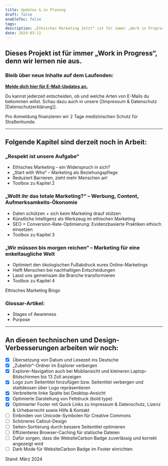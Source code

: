 ```yaml
---
title: Updates & in Planung
draft: false
enableToc: false
tags: 
description: „Ethisches Marketing Jetzt“ ist für immer „Work in Progress“, denn wir lernen nie aus. Finde heraus, wie du über neue Inhalte auf dem Laufenden bleibst.
date: 2024-03-11
---
```


## Dieses Projekt ist für immer „Work in Progress“, denn wir lernen nie aus.

### Bleib über neue Inhalte auf dem Laufenden:

[**Melde dich hier für E-Mail-Updates an.**](https://subscribepage.io/E2vu4J) 

Du kannst jederzeit entscheiden, ob und welche Arten von E-Mails du bekommen willst. Schau dazu auch in unsere [[Impressum & Datenschutz |Datenschutzerklärung]].

Pro Anmeldung finanzieren wir 2 Tage medizinischen Schutz für Straßenhunde.

***

## Folgende Kapitel sind derzeit noch in Arbeit:

### „Respekt ist unsere Aufgabe“

- Ethisches Marketing – ein Widerspruch in sich?
- „Start with Who“ – Marketing als Beziehungspflege
- Reduziert Barrieren, zieht mehr Menschen an!
- Toolbox zu Kapitel 2

### „Wollt ihr das totale Marketing?“ – Werbung, Content, Aufmerksamkeits-Ökonomie

- Daten schützen + sich beim Marketing drauf stützen
- Künstliche Intelligenz als Werkzeug im ethischen Marketing
- SEO + Conversion-Rate-Optimierung: Evidenzbasierte Praktiken ethisch einsetzen
- Toolbox zu Kapitel 3

### „Wir müssen bis morgen reichen“ – Marketing für eine enkeltaugliche Welt

- Optimiert den ökologischen Fußabdruck eures Online-Marketings
- Helft Menschen bei nachhaltigen Entscheidungen
- Lasst uns gemeinsam die Branche transformieren
- Toolbox zu Kapitel 4


Ethisches Marketing Bingo

### Glossar-Artikel:

- Stages of Awareness
- Purpose

***

## An diesen technischen und Design-Verbesserungen arbeiten wir noch:

- [x] Übersetzung von Datum und Lesezeit ins Deutsche
- [x] „Zubehör“-Ordner im Explorer verbergen
- [x] Explorer-Navigation auch bei Mobilansicht und kleineren Laptop-Bildschirmen bis 13 Zoll anzeigen
- [x] Logo zum Seitentitel hinzufügen bzw. Seitentitel verbergen und stattdessen über Logo repräsentieren
- [x] Verbreiterte linke Spalte bei Desktop-Ansicht
- [x] Optimierte Darstellung von Fettdruck (bold type)
- [x] Optimierter Footer mit Quick Links zu Impressum & Datenschutz, Lizenz & Urheberrecht sowie Hilfe & Kontakt
- [ ] Einbinden von Unicode-Symbolen für Creative Commons
- [ ] Schöneres Callout-Design
- [ ] Seiten-Sortierung durch bessere Seitentitel optimieren
- [ ] Effizienteres Browser-Caching für statische Dateien
- [ ] Dafür sorgen, dass die WebsiteCarbon Badge zuverlässig und korrekt angezeigt wird
- [ ] Dark Mode für WebsiteCarbon Badge im Footer einrichten

Stand: März 2024